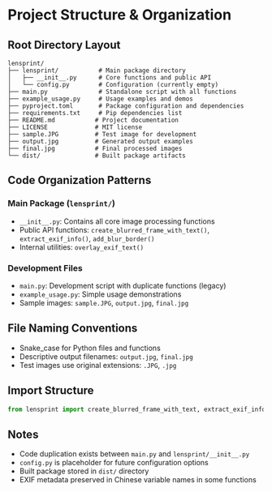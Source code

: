 # Project Structure & Organization

## Root Directory Layout
```
lensprint/
├── lensprint/           # Main package directory
│   ├── __init__.py      # Core functions and public API
│   └── config.py        # Configuration (currently empty)
├── main.py              # Standalone script with all functions
├── example_usage.py     # Usage examples and demos
├── pyproject.toml       # Package configuration and dependencies
├── requirements.txt     # Pip dependencies list
├── README.md           # Project documentation
├── LICENSE             # MIT license
├── sample.JPG          # Test image for development
├── output.jpg          # Generated output examples
├── final.jpg           # Final processed images
└── dist/               # Built package artifacts
```

## Code Organization Patterns

### Main Package (`lensprint/`)
- `__init__.py`: Contains all core image processing functions
- Public API functions: `create_blurred_frame_with_text()`, `extract_exif_info()`, `add_blur_border()`
- Internal utilities: `overlay_exif_text()`

### Development Files
- `main.py`: Development script with duplicate functions (legacy)
- `example_usage.py`: Simple usage demonstrations
- Sample images: `sample.JPG`, `output.jpg`, `final.jpg`

## File Naming Conventions
- Snake_case for Python files and functions
- Descriptive output filenames: `output.jpg`, `final.jpg`
- Test images use original extensions: `.JPG`, `.jpg`

## Import Structure
```python
from lensprint import create_blurred_frame_with_text, extract_exif_info
```

## Notes
- Code duplication exists between `main.py` and `lensprint/__init__.py`
- `config.py` is placeholder for future configuration options
- Built package stored in `dist/` directory
- EXIF metadata preserved in Chinese variable names in some functions